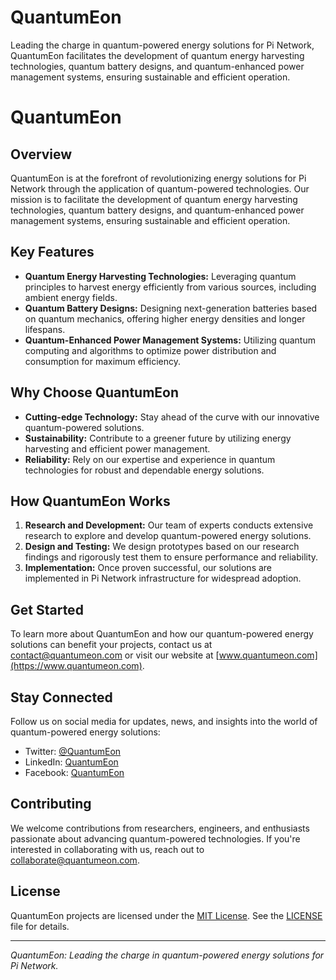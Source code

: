 # QuantumEon
Leading the charge in quantum-powered energy solutions for Pi Network, QuantumEon facilitates the development of quantum energy harvesting technologies, quantum battery designs, and quantum-enhanced power management systems, ensuring sustainable and efficient operation.

# QuantumEon

## Overview
QuantumEon is at the forefront of revolutionizing energy solutions for Pi Network through the application of quantum-powered technologies. Our mission is to facilitate the development of quantum energy harvesting technologies, quantum battery designs, and quantum-enhanced power management systems, ensuring sustainable and efficient operation.

## Key Features
- **Quantum Energy Harvesting Technologies:** Leveraging quantum principles to harvest energy efficiently from various sources, including ambient energy fields.
- **Quantum Battery Designs:** Designing next-generation batteries based on quantum mechanics, offering higher energy densities and longer lifespans.
- **Quantum-Enhanced Power Management Systems:** Utilizing quantum computing and algorithms to optimize power distribution and consumption for maximum efficiency.

## Why Choose QuantumEon
- **Cutting-edge Technology:** Stay ahead of the curve with our innovative quantum-powered solutions.
- **Sustainability:** Contribute to a greener future by utilizing energy harvesting and efficient power management.
- **Reliability:** Rely on our expertise and experience in quantum technologies for robust and dependable energy solutions.

## How QuantumEon Works
1. **Research and Development:** Our team of experts conducts extensive research to explore and develop quantum-powered energy solutions.
2. **Design and Testing:** We design prototypes based on our research findings and rigorously test them to ensure performance and reliability.
3. **Implementation:** Once proven successful, our solutions are implemented in Pi Network infrastructure for widespread adoption.

## Get Started
To learn more about QuantumEon and how our quantum-powered energy solutions can benefit your projects, contact us at [contact@quantumeon.com](mailto:contact@quantumeon.com) or visit our website at [www.quantumeon.com](https://www.quantumeon.com).

## Stay Connected
Follow us on social media for updates, news, and insights into the world of quantum-powered energy solutions:
- Twitter: [@QuantumEon](https://twitter.com/QuantumEon)
- LinkedIn: [QuantumEon](https://www.linkedin.com/company/quantumeon)
- Facebook: [QuantumEon](https://www.facebook.com/QuantumEon)

## Contributing
We welcome contributions from researchers, engineers, and enthusiasts passionate about advancing quantum-powered technologies. If you're interested in collaborating with us, reach out to [collaborate@quantumeon.com](mailto:collaborate@quantumeon.com).

## License
QuantumEon projects are licensed under the [MIT License](LICENSE). See the [LICENSE](LICENSE) file for details.

---

*QuantumEon: Leading the charge in quantum-powered energy solutions for Pi Network.*
